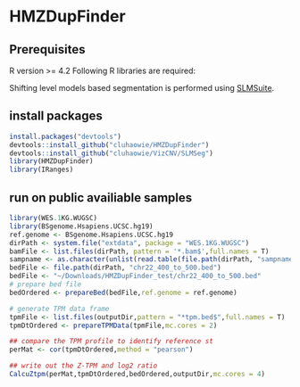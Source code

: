 # HMZDupFinder

## Prerequisites

R version \>= 4.2 Following R libraries are required:

Shifting level models based segmentation is performed using [SLMSuite](https://bmcbioinformatics.biomedcentral.com/articles/10.1186/s12859-017-1734-5).

## install packages
``` r
install.packages("devtools")
devtools::install_github("cluhaowie/HMZDupFinder")
devtools::install_github("cluhaowie/VizCNV/SLMSeg")
library(HMZDupFinder)
library(IRanges)
```

## run on public availiable samples
``` r
library(WES.1KG.WUGSC)
library(BSgenome.Hsapiens.UCSC.hg19)
ref.genome <- BSgenome.Hsapiens.UCSC.hg19
dirPath <- system.file("extdata", package = "WES.1KG.WUGSC")
bamFile <- list.files(dirPath, pattern = '*.bam$',full.names = T)
sampname <- as.character(unlist(read.table(file.path(dirPath, "sampname"))))
bedFile <- file.path(dirPath, "chr22_400_to_500.bed")
bedFile <- "~/Downloads/HMZDupFinder_test/chr22_400_to_500.bed"
# prepare bed file
bedOrdered <- prepareBed(bedFile,ref.genome = ref.genome)

# generate TPM data frame
tpmFile <- list.files(outputDir,pattern = "*tpm.bed$",full.names = T)
tpmDtOrdered <- prepareTPMData(tpmFile,mc.cores = 2)

## compare the TPM profile to identify reference st
perMat <- cor(tpmDtOrdered,method = "pearson")

## write out the Z-TPM and log2 ratio
CalcuZtpm(perMat,tpmDtOrdered,bedOrdered,outputDir,mc.cores = 4)
```
